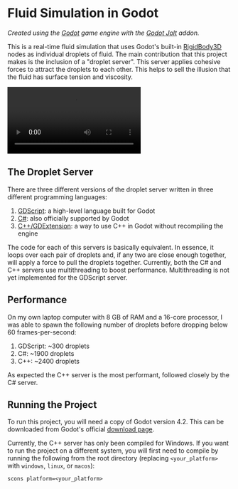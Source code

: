 # Fluid Simulation in Godot

*Created using the [Godot](https://godotengine.org/) game engine with the [Godot Jolt](https://github.com/godot-jolt/godot-jolt) addon.*

This is a real-time fluid simulation that uses Godot's built-in [RigidBody3D](https://docs.godotengine.org/en/stable/classes/class_rigidbody3d.html) nodes as individual droplets of fluid. The main contribution that this project makes is the inclusion of a "droplet server". This server applies cohesive forces to attract the droplets to each other. This helps to sell the illusion that the fluid has surface tension and viscosity.

![Video showing 2000 droplets](demo.mp4)

## The Droplet Server

There are three different versions of the droplet server written in three different programming languages: 
1. [GDScript](https://docs.godotengine.org/en/stable/tutorials/scripting/gdscript/gdscript_basics.html): a high-level language built for Godot
2. [C#](https://docs.godotengine.org/en/stable/tutorials/scripting/c_sharp/index.html): also officially supported by Godot
3. [C++/GDExtension](https://docs.godotengine.org/en/stable/tutorials/scripting/gdextension/what_is_gdextension.html): a way to use C++ in Godot without recompiling the engine

The code for each of this servers is basically equivalent. In essence, it loops over each pair of droplets and, if any two are close enough together, will apply a force to pull the droplets together. Currently, both the C# and C++ servers use multithreading to boost performance. Multithreading is not yet implemented for the GDScript server.

## Performance

On my own laptop computer with 8 GB of RAM and a 16-core processor, I was able to spawn the following number of droplets before dropping below 60 frames-per-second:
1. GDScript: ~300 droplets
2. C#: ~1900 droplets
3. C++: ~2400 droplets

As expected the C++ server is the most performant, followed closely by the C# server.

## Running the Project

To run this project, you will need a copy of Godot version 4.2. This can be downloaded from Godot's official [download page](https://godotengine.org/download/windows/).

Currently, the C++ server has only been compiled for Windows. If you want to run the project on a different system, you will first need to compile by running the following from the root directory (replacing `<your_platform>` with `windows`, `linux`, or `macos`):
```
scons platform=<your_platform>
```